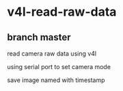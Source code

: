 # v4l-read-raw-data

## branch master

read camera raw data using v4l

using serial port to set camera mode

save image named with timestamp

